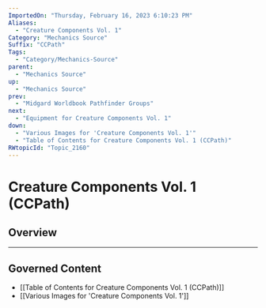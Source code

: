```yaml
---
ImportedOn: "Thursday, February 16, 2023 6:10:23 PM"
Aliases:
  - "Creature Components Vol. 1"
Category: "Mechanics Source"
Suffix: "CCPath"
Tags:
  - "Category/Mechanics-Source"
parent:
  - "Mechanics Source"
up:
  - "Mechanics Source"
prev:
  - "Midgard Worldbook Pathfinder Groups"
next:
  - "Equipment for Creature Components Vol. 1"
down:
  - "Various Images for 'Creature Components Vol. 1'"
  - "Table of Contents for Creature Components Vol. 1 (CCPath)"
RWtopicId: "Topic_2160"
---
```

# Creature Components Vol. 1 (CCPath)
## Overview
---
## Governed Content
- [[Table of Contents for Creature Components Vol. 1 (CCPath)]]
- [[Various Images for 'Creature Components Vol. 1']]

